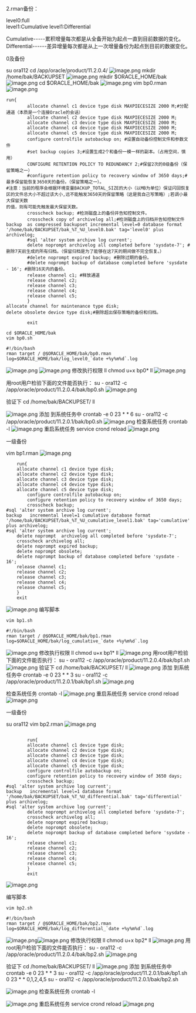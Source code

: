 2.rman备份：

level0:full                         
level1:Cumulative
level1:Differential

Cumulative-----累积增量每次都是从全备开始为起点一直到目前数据的变化。
Differential------差异增量每次都是从上一次增量备份为起点到目前的数据变化。



0及备份


su ora112
 cd /app/oracle/product/11.2.0.4/
![image.png](http://upload-images.jianshu.io/upload_images/2787821-6295f46239e8ef03.png?imageMogr2/auto-orient/strip%7CimageView2/2/w/1240)
mkdir /home/bak/BACKUPSET
![image.png](http://upload-images.jianshu.io/upload_images/2787821-1cd715106f5729e9.png?imageMogr2/auto-orient/strip%7CimageView2/2/w/1240)
mkdir $ORACLE_HOME/bak
![image.png](http://upload-images.jianshu.io/upload_images/2787821-dbeb38045ec60fff.png?imageMogr2/auto-orient/strip%7CimageView2/2/w/1240)
 cd $ORACLE_HOME/bak
![image.png](http://upload-images.jianshu.io/upload_images/2787821-c641a90f91b32473.png?imageMogr2/auto-orient/strip%7CimageView2/2/w/1240)
vim bp0.rman
![image.png](http://upload-images.jianshu.io/upload_images/2787821-21521cc17d0fea8f.png?imageMogr2/auto-orient/strip%7CimageView2/2/w/1240)
```
run{
        allocate channel c1 device type disk MAXPIECESIZE 2000 M;#分配通道（本质是一个连接Oracle的会话）
        allocate channel c2 device type disk MAXPIECESIZE 2000 M;
        allocate channel c3 device type disk MAXPIECESIZE 2000 M;
        allocate channel c4 device type disk MAXPIECESIZE 2000 M;
        allocate channel c5 device type disk MAXPIECESIZE 2000 M;
        configure controlfile autobackup on; #设置自动备份控制文件和参数文件
        #set backup copies 3;#设置生成2个和备份一模一样的副本。（占用空间，慎用）
        CONFIGURE RETENTION POLICY TO REDUNDANCY 2;#保留2次的0级备份（保留策略之一）
        #configure retention policy to recovery window of 3650 days;#最多保留能恢复3650天的备份。（保留策略之一）。
#注意：当前的程序会根据环境变量BACKUP_TOTAL_SIZE的大小（以MB为单位）保证闪回恢复区的文件总大小不超过该大小,远不能触发3650天的保留策略（这是我自己写策略）;若调小最大保留天数
的值，则有可能先触发最大保留天数。
        crosscheck backup; #检测磁盘上的备份并告知控制文件。
        crosscheck copy of archivelog all;#检测磁盘上的归档并告知控制文件
backup  as compressed backupset incremental level=0 database format '/home/bak/BACKUPSET/bak_%T_%U_level0.bak' tag='level0' plus archivelog;
        #sql 'alter system archive log current';
        delete noprompt archivelog all completed before 'sysdate-7'; #删除7天前生成的所有归档。（保留归档是为了能够在这7天的期间做不完全恢复。）
        #delete noprompt expired backup; #删除过期的备份。
        #delete noprompt backup of database completed before 'sysdate - 16'; #删除16天内的备份。
        release channel c1; #释放通道
        release channel c2;
        release channel c3;
        release channel c4;
        release channel c5;
        }
allocate channel for maintenance type disk;
delete obsolete device type disk;#删除超出保存策略的备份和归档。

        exit
```

```
cd $ORACLE_HOME/bak
vim bp0.sh

#!/bin/bash
rman target / @$ORACLE_HOME/bak/bp0.rman log=$ORACLE_HOME/bak/log_level0_`date +%y%m%d`.log
```
![image.png](http://upload-images.jianshu.io/upload_images/2787821-29344fd9d4440a4e.png?imageMogr2/auto-orient/strip%7CimageView2/2/w/1240)
![image.png](http://upload-images.jianshu.io/upload_images/2787821-050fc3a08f908783.png?imageMogr2/auto-orient/strip%7CimageView2/2/w/1240)
修改执行权限
ll
chmod u+x bp0*
ll
![image.png](http://upload-images.jianshu.io/upload_images/2787821-d5f6ba29473da525.png?imageMogr2/auto-orient/strip%7CimageView2/2/w/1240)


用root用户检验下面的文件能否执行：
su - ora112 -c /app/oracle/product/11.2.0.4/bak/bp0.sh 
![image.png](http://upload-images.jianshu.io/upload_images/2787821-87fdfef0dd558cb7.png?imageMogr2/auto-orient/strip%7CimageView2/2/w/1240)

验证下
cd /home/bak/BACKUPSET/
ll

![image.png](http://upload-images.jianshu.io/upload_images/2787821-503c39b65ee1bc53.png?imageMogr2/auto-orient/strip%7CimageView2/2/w/1240)
添加 到系统任务中
crontab -e
0 23 * * 6 su - ora112 -c /app/oracle/product/11.2.0.1/bak/bp0.sh
![image.png](http://upload-images.jianshu.io/upload_images/2787821-b16636d047beeab8.png?imageMogr2/auto-orient/strip%7CimageView2/2/w/1240)
检查系统任务
crontab -l
![image.png](http://upload-images.jianshu.io/upload_images/2787821-13693a7ae38a5ce1.png?imageMogr2/auto-orient/strip%7CimageView2/2/w/1240)
重启系统任务
service crond reload
![image.png](http://upload-images.jianshu.io/upload_images/2787821-51923448cf3a4f9c.png?imageMogr2/auto-orient/strip%7CimageView2/2/w/1240)


一级备份

vim bp1.rman
![image.png](http://upload-images.jianshu.io/upload_images/2787821-f929079e33c2547f.png?imageMogr2/auto-orient/strip%7CimageView2/2/w/1240)
```
	run{ 
	allocate channel c1 device type disk; 
	allocate channel c2 device type disk; 
	allocate channel c3 device type disk; 
	allocate channel c4 device type disk; 
	allocate channel c5 device type disk; 
        configure controlfile autobackup on;
        configure retention policy to recovery window of 3650 days;
        crosscheck backup; 
#sql 'alter system archive log current'; 
backup   incremental level=1 cumulative database format '/home/bak/BACKUPSET/bak_%T_%U_cumulative_level1.bak' tag='cumulative' plus archivelog; 
#sql 'alter system archive log current'; 
	delete noprompt  archivelog all completed before 'sysdate-7';  
	crosscheck archivelog all; 
	delete noprompt expired backup; 
	delete noprompt obsolete; 
	delete noprompt backup of database completed before 'sysdate - 16'; 
	release channel c1; 
	release channel c2; 
	release channel c3; 
	release channel c4; 
	release channel c5; 
	} 
	exit 
```
![image.png](http://upload-images.jianshu.io/upload_images/2787821-8140a5de60dadf17.png?imageMogr2/auto-orient/strip%7CimageView2/2/w/1240)
编写脚本
```
vim bp1.sh

#!/bin/bash
rman target / @$ORACLE_HOME/bak/bp1.rman log=$ORACLE_HOME/bak/log_cumulative_`date +%y%m%d`.log
```
![image.png](http://upload-images.jianshu.io/upload_images/2787821-e4685983b1d21934.png?imageMogr2/auto-orient/strip%7CimageView2/2/w/1240)
修改执行权限
ll
chmod u+x bp1*
ll
![image.png](http://upload-images.jianshu.io/upload_images/2787821-772a985bfebcee74.png?imageMogr2/auto-orient/strip%7CimageView2/2/w/1240)
用root用户检验下面的文件能否执行：
su - ora112 -c /app/oracle/product/11.2.0.4/bak/bp1.sh 
![image.png](http://upload-images.jianshu.io/upload_images/2787821-31669d997b83d1c3.png?imageMogr2/auto-orient/strip%7CimageView2/2/w/1240)
验证下
cd /home/bak/BACKUPSET/
ll
![image.png](http://upload-images.jianshu.io/upload_images/2787821-bc3d0fc36fec5589.png?imageMogr2/auto-orient/strip%7CimageView2/2/w/1240)
添加 到系统任务中
crontab -e
0 23 * * 3 su - ora112 -c /app/oracle/product/11.2.0.1/bak/bp1.sh
![image.png](http://upload-images.jianshu.io/upload_images/2787821-2f4769a05d861b67.png?imageMogr2/auto-orient/strip%7CimageView2/2/w/1240)

检查系统任务
crontab -l
![image.png](http://upload-images.jianshu.io/upload_images/2787821-e4d836cb606eec87.png?imageMogr2/auto-orient/strip%7CimageView2/2/w/1240)
重启系统任务
service crond reload
![image.png](http://upload-images.jianshu.io/upload_images/2787821-85b16ddd02765610.png?imageMogr2/auto-orient/strip%7CimageView2/2/w/1240)

一级备份

su ora112
vim bp2.rman
![image.png](http://upload-images.jianshu.io/upload_images/2787821-548975beffc44adc.png?imageMogr2/auto-orient/strip%7CimageView2/2/w/1240)
```

        run{
        allocate channel c1 device type disk;
        allocate channel c2 device type disk;
        allocate channel c3 device type disk;
        allocate channel c4 device type disk;
        allocate channel c5 device type disk;
        configure controlfile autobackup on;
        configure retention policy to recovery window of 3650 days;
        crosscheck backup;
#sql 'alter system archive log current';
backup   incremental level=1 database format '/home/bak/BACKUPSET/bak_%T_%U_differential.bak' tag='differential' plus archivelog; 
#sql 'alter system archive log current';
        delete noprompt archivelog all completed before 'sysdate-7';
        crosscheck archivelog all;
        delete noprompt expired backup;
        delete noprompt obsolete;
        delete noprompt backup of database completed before 'sysdate - 16';
        release channel c1;
        release channel c2;
        release channel c3;
        release channel c4;
        release channel c5;
        }
        exit

```
![image.png](http://upload-images.jianshu.io/upload_images/2787821-7fd8b434616bbc60.png?imageMogr2/auto-orient/strip%7CimageView2/2/w/1240)

编写脚本
```
vim bp2.sh

#!/bin/bash
rman target / @$ORACLE_HOME/bak/bp2.rman log=$ORACLE_HOME/bak/log_differential_`date +%y%m%d`.log
```
![image.png](http://upload-images.jianshu.io/upload_images/2787821-97fe3c9db3452aa6.png?imageMogr2/auto-orient/strip%7CimageView2/2/w/1240)![image.png](http://upload-images.jianshu.io/upload_images/2787821-b5153b3193c03f23.png?imageMogr2/auto-orient/strip%7CimageView2/2/w/1240)
修改执行权限
ll
chmod u+x bp2*
ll
![image.png](http://upload-images.jianshu.io/upload_images/2787821-6283060be58a74d2.png?imageMogr2/auto-orient/strip%7CimageView2/2/w/1240)
用root用户检验下面的文件能否执行：
su - ora112 -c /app/oracle/product/11.2.0.4/bak/bp2.sh 
![image.png](http://upload-images.jianshu.io/upload_images/2787821-77429bb4c7eba4b2.png?imageMogr2/auto-orient/strip%7CimageView2/2/w/1240)

验证下
cd /home/bak/BACKUPSET/
ll
![image.png](http://upload-images.jianshu.io/upload_images/2787821-713b07aebb278065.png?imageMogr2/auto-orient/strip%7CimageView2/2/w/1240)
添加 到系统任务中
crontab -e
0 23 * * 3 su - ora112 -c /app/oracle/product/11.2.0.1/bak/bp1.sh
0 23 * * 0,1,2,4,5 su - ora112 -c /app/oracle/product/11.2.0.1/bak/bp2.sh

![image.png](http://upload-images.jianshu.io/upload_images/2787821-f92bb109e4daed8f.png?imageMogr2/auto-orient/strip%7CimageView2/2/w/1240)
检查系统任务
crontab -l

![image.png](http://upload-images.jianshu.io/upload_images/2787821-1becaa949f48d43a.png?imageMogr2/auto-orient/strip%7CimageView2/2/w/1240)
重启系统任务
service crond reload
![image.png](http://upload-images.jianshu.io/upload_images/2787821-424dba98d265d803.png?imageMogr2/auto-orient/strip%7CimageView2/2/w/1240)
